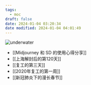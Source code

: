 ```yaml
---
tags:
  - moc
draft: false
date: 2024-01-04 03:20:34
date modified: 2024-01-04 04:01:49
---
```


![underwater](https://pic.237484.xyz/uPic/underwater.webp)

- [[Midjourney 和 SD 的使用心得分享]]
- [[上海解封后的第120天]]
- [[复工的第三天]]
- [[2020年复工的第一周]]
- [[新冠肺炎下的漫长春节]]
